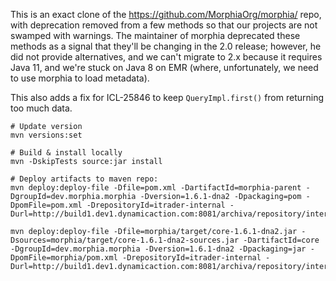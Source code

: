 This is an exact clone of the https://github.com/MorphiaOrg/morphia/ repo, with deprecation removed from a few methods
so that our projects are not swamped with warnings. The maintainer of morphia deprecated these methods as a signal that
they'll be changing in the 2.0 release; however, he did not provide alternatives, and we can't migrate to 2.x because it
requires Java 11, and we're stuck on Java 8 on EMR (where, unfortunately, we need to use morphia to load metadata).

This also adds a fix for ICL-25846 to keep `QueryImpl.first()` from returning too much data.

```
# Update version
mvn versions:set

# Build & install locally 
mvn -DskipTests source:jar install

# Deploy artifacts to maven repo:
mvn deploy:deploy-file -Dfile=pom.xml -DartifactId=morphia-parent -DgroupId=dev.morphia.morphia -Dversion=1.6.1-dna2 -Dpackaging=pom -DpomFile=pom.xml -DrepositoryId=itrader-internal -Durl=http://build1.dev1.dynamicaction.com:8081/archiva/repository/internal/

mvn deploy:deploy-file -Dfile=morphia/target/core-1.6.1-dna2.jar -Dsources=morphia/target/core-1.6.1-dna2-sources.jar -DartifactId=core -DgroupId=dev.morphia.morphia -Dversion=1.6.1-dna2 -Dpackaging=jar -DpomFile=morphia/pom.xml -DrepositoryId=itrader-internal -Durl=http://build1.dev1.dynamicaction.com:8081/archiva/repository/internal/
```